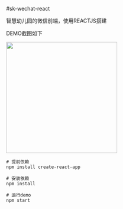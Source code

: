 #sk-wechat-react

智慧幼儿园的微信前端，使用REACTJS搭建 

DEMO截图如下

<img src="https://ooo.0o0.ooo/2017/06/23/594ca75547c53.png" width="300"/>

```
# 提前依赖
npm install create-react-app

# 安装依赖
npm install

# 运行demo
npm start
```
